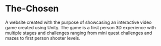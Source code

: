# The-Chosen

A website created with the purpose of showcasing an interactive video game created using Unity. The game is a first person 3D experience with multiple stages and challenges ranging from mini quest challenges and mazes to first person shooter levels.
